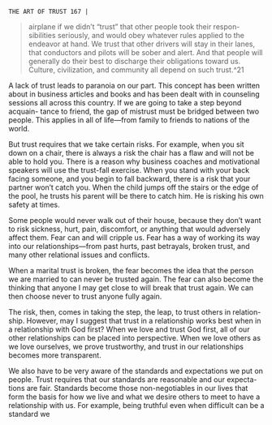 ```
THE ART OF TRUST 167 |
```
> airplane if we didn’t “trust” that other people took their respon-
> sibilities seriously, and would obey whatever rules applied to
> the endeavor at hand. We trust that other drivers will stay in
> their lanes, that conductors and pilots will be sober and alert.
> And that people will generally do their best to discharge their
> obligations toward us. Culture, civilization, and community all
> depend on such trust.^21

A lack of trust leads to paranoia on our part. This concept has been written
about in business articles and books and has been dealt with in counseling
sessions all across this country. If we are going to take a step beyond acquain-
tance to friend, the gap of mistrust must be bridged between two people. This
applies in all of life—from family to friends to nations of the world.

But trust requires that we take certain risks. For example, when you sit
down on a chair, there is always a risk the chair has a flaw and will not be able
to hold you. There is a reason why business coaches and motivational speakers
will use the trust-fall exercise. When you stand with your back facing someone,
and you begin to fall backward, there is a risk that your partner won’t catch
you. When the child jumps off the stairs or the edge of the pool, he trusts his
parent will be there to catch him. He is risking his own safety at times.

Some people would never walk out of their house, because they don’t want
to risk sickness, hurt, pain, discomfort, or anything that would adversely affect
them. Fear can and will cripple us. Fear has a way of working its way into our
relationships—from past hurts, past betrayals, broken trust, and many other
relational issues and conflicts.

When a marital trust is broken, the fear becomes the idea that the person
we are married to can never be trusted again. The fear can also become the
thinking that anyone I may get close to will break that trust again. We can then
choose never to trust anyone fully again.

The risk, then, comes in taking the step, the leap, to trust others in relation-
ship. However, may I suggest that trust in a relationship works best when in a
relationship with God first? When we love and trust God first, all of our other
relationships can be placed into perspective. When we love others as we love
ourselves, we prove trustworthy, and trust in our relationships becomes more
transparent.

We also have to be very aware of the standards and expectations we put
on people. Trust requires that our standards are reasonable and our expecta-
tions are fair. Standards become those non-negotiables in our lives that form the
basis for how we live and what we desire others to meet to have a relationship
with us. For example, being truthful even when difficult can be a standard we